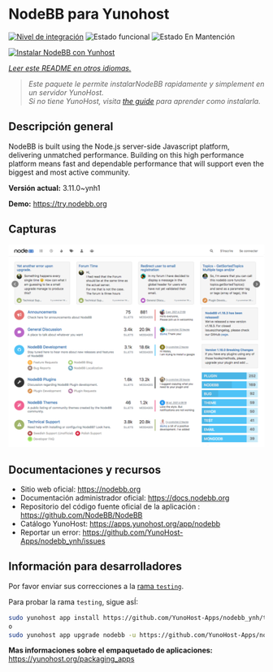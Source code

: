 <!--
Este archivo README esta generado automaticamente<https://github.com/YunoHost/apps/tree/master/tools/readme_generator>
No se debe editar a mano.
-->

# NodeBB para Yunohost

[![Nivel de integración](https://apps.yunohost.org/badge/integration/nodebb)](https://ci-apps.yunohost.org/ci/apps/nodebb/)
![Estado funcional](https://apps.yunohost.org/badge/state/nodebb)
![Estado En Mantención](https://apps.yunohost.org/badge/maintained/nodebb)

[![Instalar NodeBB con Yunhost](https://install-app.yunohost.org/install-with-yunohost.svg)](https://install-app.yunohost.org/?app=nodebb)

*[Leer este README en otros idiomas.](./ALL_README.md)*

> *Este paquete le permite instalarNodeBB rapidamente y simplement en un servidor YunoHost.*  
> *Si no tiene YunoHost, visita [the guide](https://yunohost.org/install) para aprender como instalarla.*

## Descripción general

NodeBB is built using the Node.js server-side Javascript platform, delivering unmatched performance.
Building on this high performance platform means fast and dependable performance that will support even the biggest and most active community.

**Versión actual:** 3.11.0~ynh1

**Demo:** <https://try.nodebb.org>

## Capturas

![Captura de NodeBB](./doc/screenshots/screenshot.png)

## Documentaciones y recursos

- Sitio web oficial: <https://nodebb.org>
- Documentación administrador oficial: <https://docs.nodebb.org>
- Repositorio del código fuente oficial de la aplicación : <https://github.com/NodeBB/NodeBB>
- Catálogo YunoHost: <https://apps.yunohost.org/app/nodebb>
- Reportar un error: <https://github.com/YunoHost-Apps/nodebb_ynh/issues>

## Información para desarrolladores

Por favor enviar sus correcciones a la [rama `testing`](https://github.com/YunoHost-Apps/nodebb_ynh/tree/testing).

Para probar la rama `testing`, sigue asÍ:

```bash
sudo yunohost app install https://github.com/YunoHost-Apps/nodebb_ynh/tree/testing --debug
o
sudo yunohost app upgrade nodebb -u https://github.com/YunoHost-Apps/nodebb_ynh/tree/testing --debug
```

**Mas informaciones sobre el empaquetado de aplicaciones:** <https://yunohost.org/packaging_apps>
